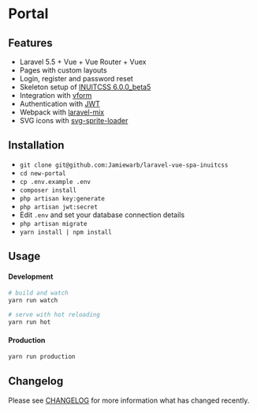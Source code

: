 # Portal

## Features

- Laravel 5.5 + Vue + Vue Router + Vuex
- Pages with custom layouts
- Login, register and password reset
- Skeleton setup of [INUITCSS 6.0.0_beta5](https://github.com/inuitcss/inuitcss)
- Integration with [vform](https://github.com/cretueusebiu/vform)
- Authentication with [JWT](https://github.com/tymondesigns/jwt-auth)
- Webpack with [laravel-mix](https://github.com/JeffreyWay/laravel-mix)
- SVG icons with [svg-sprite-loader](https://github.com/kisenka/svg-sprite-loader)

## Installation

- `git clone git@github.com:Jamiewarb/laravel-vue-spa-inuitcss`
- `cd new-portal`
- `cp .env.example .env`
- `composer install`
- `php artisan key:generate`
- `php artisan jwt:secret`
- Edit `.env` and set your database connection details
- `php artisan migrate`
- `yarn install | npm install`

## Usage

#### Development

```bash
# build and watch
yarn run watch

# serve with hot reloading
yarn run hot
```

#### Production

```bash
yarn run production
```


## Changelog

Please see [CHANGELOG](CHANGELOG.md) for more information what has changed recently.
